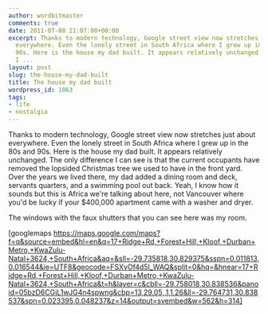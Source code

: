 ```yaml
---
author: wordbitmaster
comments: true
date: 2011-07-08 21:07:00+00:00
excerpt: Thanks to modern technology, Google street view now stretches just about
  everywhere. Even the lonely street in South Africa where I grew up in the 80s and
  90s. Here is the house my dad built. It appears relatively unchanged. The only difference
  I ...
layout: post
slug: the-house-my-dad-built
title: The house my dad built
wordpress_id: 1063
tags:
- life
- nostalgia
---
```


Thanks to modern technology, Google street view now stretches just about everywhere. Even the lonely street in South Africa where I grew up in the 80s and 90s. Here is the house my dad built. It appears relatively unchanged. The only difference I can see is that the current occupants have removed the lopsided Christmas tree we used to have in the front yard. Over the years we lived there, my dad added a dining room and deck, servants quarters, and a swimming pool out back. Yeah, I know how it sounds but this is Africa we're talking about here, not Vancouver where you'd be lucky if your $400,000 apartment came with a washer and dryer.

The windows with the faux shutters that you can see here was my room.

[googlemaps https://maps.google.com/maps?f=q&source=embed&hl=en&q=17+Ridge+Rd,+Forest+Hill,+Kloof,+Durban+Metro,+KwaZulu-Natal+3624,+South+Africa&aq=&sll=-29.735818,30.829375&sspn=0.011813,0.016544&ie=UTF8&geocode=FSXvOf4d5I_WAQ&split=0&hq=&hnear=17+Ridge+Rd,+Forest+Hill,+Kloof,+Durban+Metro,+KwaZulu-Natal+3624,+South+Africa&t=h&layer=c&cbll=-29.758018,30.838536&panoid=05bzD6CGiL1wJG4n4spwng&cbp=13,29.05,,1,1.26&ll=-29.764731,30.838537&spn=0.023395,0.048237&z=14&output=svembed&w=562&h=314]
